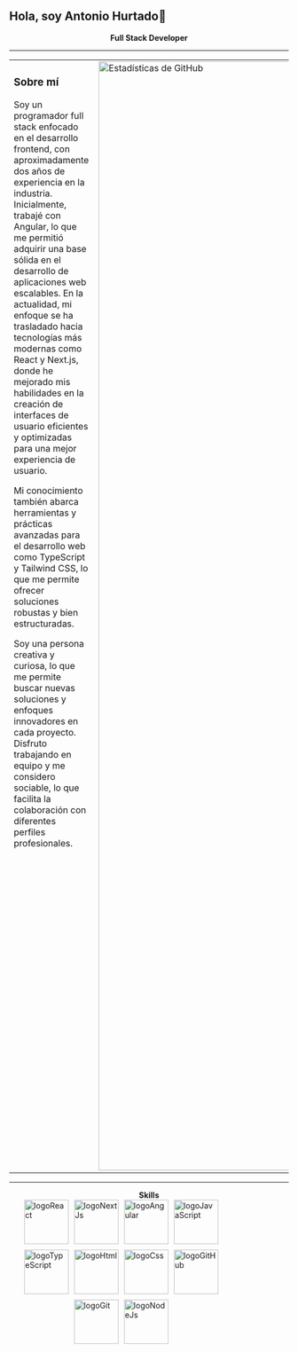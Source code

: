 
##             Hola, soy Antonio Hurtado👋


<blockquote class="imgur-embed-pub" lang="en" data-id="a/etpdj8r" data-context="false" ><a href="//imgur.com/a/etpdj8r"></a></blockquote><script async src="//s.imgur.com/min/embed.js" charset="utf-8"></script>


<div align="center">
    <strong>Full Stack Developer</strong>
</div>

---

<div> 
  <table style="width: 100%; border-collapse: collapse;">
    <tr>
      <td style="width: 10%; vertical-align: top; padding-right: 10px;">
        <h3>Sobre mí</h3>
        <p>
          Soy un programador full stack enfocado en el desarrollo frontend, con aproximadamente dos años de experiencia en la industria.
          Inicialmente, trabajé con Angular, lo que me permitió adquirir una base sólida en el desarrollo de aplicaciones web escalables.
          En la actualidad, mi enfoque se ha trasladado hacia tecnologías más modernas como React y Next.js, donde he mejorado mis habilidades
          en la creación de interfaces de usuario eficientes y optimizadas para una mejor experiencia de usuario.
        </p>
        <p>
          Mi conocimiento también abarca herramientas y prácticas avanzadas para el desarrollo web como TypeScript y Tailwind CSS, lo que me permite
          ofrecer soluciones robustas y bien estructuradas.
        </p>
        <p>
          Soy una persona creativa y curiosa, lo que me permite buscar nuevas soluciones y enfoques innovadores en cada proyecto. Disfruto trabajando
          en equipo y me considero sociable, lo que facilita la colaboración con diferentes perfiles profesionales.
        </p>
      </td>  
      <td style="width: 50%; display:flex; vertical-align: top;">
        <img src="https://github-readme-stats.vercel.app/api?username=eiriselias&show_icons=true&theme=radical" alt="Estadísticas de GitHub" style="width: 2000px;"/>
        <img src="https://github-readme-stats.vercel.app/api/top-langs/?username=eiriselias&layout=compact&theme=radical" alt="Top Lenguajes" style="width: 2000px;"/>
      </td>
    </tr>
</table>
</div>

---

<div align="center">
    <strong>Skills</strong>
</div>
<div style="display: flex; justify-content: center; align-items: center; gap: 10px; flex-wrap: wrap; width: 80%;">
  
  <img src="https://cdn.iconscout.com/icon/free/png-256/free-react-logo-icon-download-in-svg-png-gif-file-formats--wordmark-programming-langugae-freebies-pack-logos-icons-1175110.png?f=webp&w=256" alt="logoReact" width="80"/>
  <img src="https://images.ctfassets.net/23aumh6u8s0i/c04wENP3FnbevwdWzrePs/1e2739fa6d0aa5192cf89599e009da4e/nextjs" alt="logoNextJs" width="80"/>
  <img src="https://i.imgur.com/nF4ATmr.png" alt="logoAngular" width="80"/>
  <img src="https://i.imgur.com/Yfryayt.png" alt="logoJavaScript" width="80"/>
  <img src="https://i.imgur.com/2hLh0R0.png" alt="logoTypeScript" width="80"/>
  <img src="https://i.imgur.com/c6lTS8w.png" alt="logoHtml" width="80"/>
  <img src="https://i.imgur.com/kkeeC0y.png" alt="logoCss" width="80"/>
  <img src="https://i.imgur.com/Zcb9ELE.png" alt="logoGitHub" width="80"/>
  <img src="https://i.imgur.com/9BIdnPs.png" alt="logoGit" width="80"/>
  <img src="https://i.imgur.com/P7fXRYM.png" alt="logoNodeJs" width="80"/>
  
</div>
